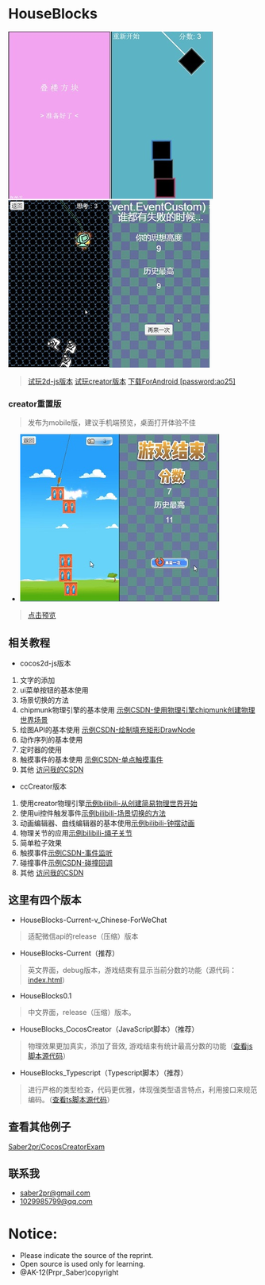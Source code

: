 # HouseBlocks
![loadingImage...](https://github.com/Saber2pr/MyWeb/blob/master/resource/HB_CU.jpg "cocos2d-js版本")
![loadingImage...](https://github.com/Saber2pr/MyWeb/blob/master/resource/HB_CCC.jpg "cocosCreator版本")

> [试玩2d-js版本](https://saber2pr.github.io/HouseBlocks/HouseBlocks-current/)
> [试玩creator版本](https://saber2pr.github.io/HouseBlocks/HouseBlocks_CocosCreator/build/web-mobile/)
> [下载ForAndroid [password:ao25]](https://pan.baidu.com/s/1ypif9Bm356Dud2YMVXOnvw "密码：ao25")

### creator重置版
> 发布为mobile版，建议手机端预览，桌面打开体验不佳
* ![creator重置版](https://github.com/Saber2pr/MyWeb/blob/master/resource/newHouseBlocks.jpg)
> [点击预览](https://saber2pr.github.io/HouseBlocks/HouseBlocks_CocosCreator/build/web-mobile0.1/)

## 相关教程
* cocos2d-js版本
 1. 文字的添加
 2. ui菜单按钮的基本使用
 3. 场景切换的方法
 4. chipmunk物理引擎的基本使用 [示例CSDN-使用物理引擎chipmunk创建物理世界场景](https://blog.csdn.net/u011607490/article/details/81347359)
 5. 绘图API的基本使用 [示例CSDN-绘制填充矩形DrawNode](https://blog.csdn.net/u011607490/article/details/81368195)
 6. 动作序列的基本使用
 7. 定时器的使用
 8. 触摸事件的基本使用 [示例CSDN-单点触摸事件](https://blog.csdn.net/u011607490/article/details/81388344)
 9. 其他 [访问我的CSDN](https://blog.csdn.net/u011607490/article/category/7899652)

* ccCreator版本
 1. 使用creator物理引擎[示例bilibili-从创建简易物理世界开始](https://www.bilibili.com/video/av30401963)
 2. 使用ui控件触发事件[示例bilibili-场景切换的方法](https://www.bilibili.com/video/av30373678)
 3. 动画编辑器、曲线编辑器的基本使用[示例bilibili-钟摆动画](https://www.bilibili.com/video/av30396417)
 4. 物理关节的应用[示例bilibili-绳子关节](https://www.bilibili.com/video/av30446473)
 5. 简单粒子效果
 6. 触摸事件[示例CSDN-事件监听](https://blog.csdn.net/u011607490/article/details/82179038)
 7. 碰撞事件[示例CSDN-碰撞回调](https://blog.csdn.net/u011607490/article/details/82179686)
 8. 其他 [访问我的CSDN](https://blog.csdn.net/u011607490/article/category/7971217)

## 这里有四个版本
* HouseBlocks-Current-v_Chinese-ForWeChat
> 适配微信api的release（压缩）版本
* HouseBlocks-Current（推荐）
> 英文界面，debug版本，游戏结束有显示当前分数的功能（源代码：[index.html](https://github.com/Saber2pr/HouseBlocks/blob/master/HouseBlocks-current/index.html)）
* HouseBlocks0.1
> 中文界面，release（压缩）版本。
* HouseBlocks_CocosCreator（JavaScript脚本）（推荐）
> 物理效果更加真实，添加了音效, 游戏结束有统计最高分数的功能（[查看js脚本源代码](https://github.com/Saber2pr/HouseBlocks/tree/master/HouseBlocks_CocosCreator/assets/javascript)）
* HouseBlocks_Typescript（Typescript脚本）（推荐）
> 进行严格的类型检查，代码更优雅，体现强类型语言特点，利用接口来规范编码。（[查看ts脚本源代码](https://github.com/Saber2pr/HouseBlocks/tree/master/HouseBlocks_Typescript/assets/Script)）

## 查看其他例子
[Saber2pr/CocosCreatorExam](https://github.com/Saber2pr/CocosCreatorExam)

## 联系我
* saber2pr@gmail.com
* 1029985799@qq.com

# Notice:
* Please indicate the source of the reprint.
* Open source is used only for learning.
* @AK-12(Prpr_Saber)copyright
